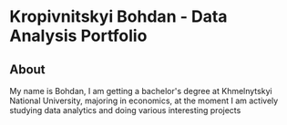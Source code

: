 # Kropivnitskyi Bohdan - Data Analysis Portfolio
## About
My name is Bohdan, I am getting a bachelor's degree at Khmelnytskyi National University, majoring in economics, at the moment I am actively studying data analytics and doing various interesting projects
